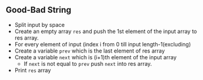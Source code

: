 ## Good-Bad String

- Split input by space
- Create an empty array `res` and push the 1st element of the input array to res array.
- For every element of input (index i from 0 till input length-1(excluding)
- Create a variable `prev` which is the last element of res array
- Create a variable `next` which is (i+1)th element of the input array
  - If `next` is not equal to `prev` push `next` into res array.
- Print `res` array

